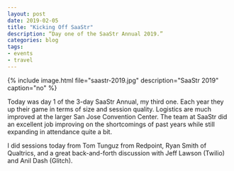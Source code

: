 ```yaml
---
layout: post
date: 2019-02-05
title: "Kicking Off SaaStr"
description: “Day one of the SaaStr Annual 2019.”
categories: blog
tags:
- events
- travel
---
```


{% include image.html file="saastr-2019.jpg" description="SaaStr 2019" caption="no" %}

Today was day 1 of the 3-day SaaStr Annual, my third one. Each year they up their game in terms of size and session quality. Logistics are much improved at the larger San Jose Convention Center. The team at SaaStr did an excellent job improving on the shortcomings of past years while still expanding in attendance quite a bit.

I did sessions today from Tom Tunguz from Redpoint, Ryan Smith of Qualtrics, and a great back-and-forth discussion with Jeff Lawson (Twilio) and Anil Dash (Glitch).
